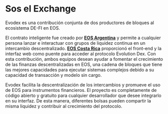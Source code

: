 # Sos el Exchange

Evodex es una contribución conjunta de dos productores de bloques al ecosistema DE-FI en EOS.

El contrato inteligente fue creado por [**EOS Argentina**](https://eosargentina.io) y permite a cualquier persona lanzar e interactuar con grupos de liquidez continua en un intercambio descentralizado. [**EOS Costa Rica**](https://eoscostarica.io) proporcionó el front-end y la interfaz web como puente para acceder al protocolo Evolution Dex. Con esta contribución, ambos equipos desean ayudar a fomentar el crecimiento de las finanzas descentralizadas en EOS, una cadena de bloques que tiene las mejores capacidades para ejecutar sistemas complejos debido a su capacidad de transacción y modelo sin cargo.

Evodex facilita la descentralización de los intercambios y promueve el uso de EOS para instrumentos financieros. El proyecto es completamente de código abierto y gratuito para cualquier desarrollador que desee integrarlo en su interfaz. De esta manera, diferentes bolsas pueden compartir la misma liquidez y contribuir al crecimiento del protocolo.

